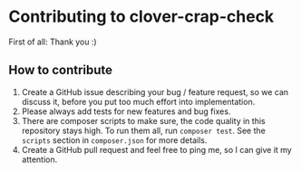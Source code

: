 # Contributing to clover-crap-check

First of all: Thank you :)

## How to contribute
1. Create a GitHub issue describing your bug / feature request, so we can
   discuss it, before you put too much effort into implementation.
2. Please always add tests for new features and bug fixes.
3. There are composer scripts to make sure, the code quality in this repository
   stays high. To run them all, run `composer test`. See the `scripts` section
   in `composer.json` for more details.
4. Create a GitHub pull request and feel free to ping me, so I can give it
   my attention.